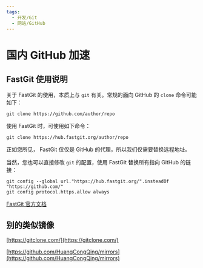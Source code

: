 ```yaml
---
tags:
  - 开发/Git
  - 网站/GitHub
---
```

# 国内 GitHub 加速

## FastGit 使用说明

关于 FastGit 的使用，本质上与 `git` 有关。常规的面向 GitHub 的 `clone` 命令可能如下：

```shell
git clone https://github.com/author/repo
```

使用 FastGit 时，可使用如下命令：

```shell
git clone https://hub.fastgit.org/author/repo
```

正如您所见， FastGit 仅仅是 GitHub 的代理，所以我们仅需要替换远程地址。

当然，您也可以直接修改 `git` 的配置，使用 FastGit 替换所有指向 GitHub 的链接：

```shell
git config --global url."https://hub.fastgit.org/".insteadOf "https://github.com/"
git config protocol.https.allow always
```

[FastGit 官方文档](https://doc.fastgit.org/zh-cn/#%E5%85%B3%E4%BA%8E-fastgit)

## 别的类似镜像

[https://gitclone.com/](https://gitclone.com/)

[https://github.com/HuangCongQing/mirrors](https://github.com/HuangCongQing/mirrors)

